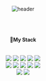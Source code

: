 <div align="center"> 

![header](https://capsule-render.vercel.app/api?type=Waving&color=gradient&height=300&section=footer&text=Welcome!&fontSize=90)
  
 <br/>
 <br/>
  
#### 🚀My Stack
  
 <br/>

<!-- <p>📕Platforms & Language</p> -->

<img src="https://img.shields.io/badge/JAVA-007396?style=for-the-badge&logo=Java&logoColor=white">
<img src="https://img.shields.io/badge/JavaScript-F7DF1E?style=for-the-badge&logo=JavaScript&logoColor=white">
<img src="https://img.shields.io/badge/Spring-6DB33F?style=for-the-badge&logo=Spring&logoColor=white">
<img src="https://img.shields.io/badge/HTML5-E34F26?style=for-the-badge&logo=HTML5&logoColor=white">
<img src="https://img.shields.io/badge/CSS3-1572B6?style=for-the-badge&logo=CSS3&logoColor=white"> <br>
<img src="https://img.shields.io/badge/jQuery-0769AD?style=for-the-badge&logo=jQuery&logoColor=white"
<img src="https://img.shields.io/badge/MySQL-4479A1?style=for-the-badge&logo=MySQL&logoColor=white">
<img src="https://img.shields.io/badge/MySQL-4479A1?style=for-the-badge&logo=MySQL&logoColor=white">
<img src="https://img.shields.io/badge/Eclipse-2C2255?style=for-the-badge&logo=Eclipse%20IDE&logoColor=white">
<img src="https://img.shields.io/badge/github-181717?style=for-the-badge&logo=github&logoColor=white">
<img src="https://img.shields.io/badge/VSCode-007ACC?style=for-the-badge&logo=VisualStudioCode&logoColor=white"> <br>
<img src="https://img.shields.io/badge/IntelliJ IDEA-000000?style=for-the-badge&logo=IntelliJ IDEA&logoColor=white">
<img src="https://img.shields.io/badge/Python-3776AB?style=for-the-badge&logo=Python &logoColor=white">

<br/>
<br/>
<br/>
<br/> 
  <!-- <h3 align="center">🌈 Follow Me </h3> -->
  <br>
<p align="center">
<!--   <a href="mailto:dldbswjd889@naver.com"><img src="https://img.shields.io/badge/Naver Mail-03C75A?style=flat&logo=Naver&logoColor=white&link=dldbswjd889@naver.com"/></a> -->
</p>  
</div>
